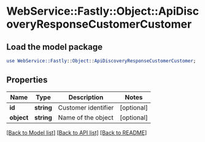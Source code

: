 # WebService::Fastly::Object::ApiDiscoveryResponseCustomerCustomer

## Load the model package
```perl
use WebService::Fastly::Object::ApiDiscoveryResponseCustomerCustomer;
```

## Properties
Name | Type | Description | Notes
------------ | ------------- | ------------- | -------------
**id** | **string** | Customer identifier | [optional] 
**object** | **string** | Name of the object | [optional] 

[[Back to Model list]](../README.md#documentation-for-models) [[Back to API list]](../README.md#documentation-for-api-endpoints) [[Back to README]](../README.md)


